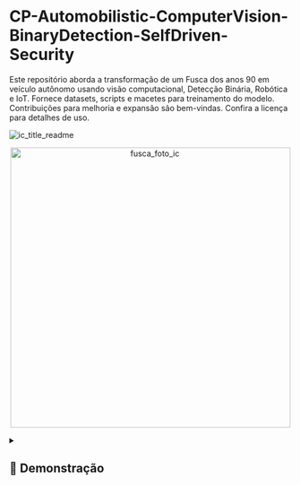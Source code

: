 # CP-Automobilistic-ComputerVision-BinaryDetection-SelfDriven-Security
Este repositório aborda a transformação de um Fusca dos anos 90 em veículo autônomo usando visão computacional, Detecção Binária, Robótica e IoT. Fornece datasets, scripts e macetes para treinamento do modelo. Contribuições para melhoria e expansão são bem-vindas. Confira a licença para detalhes de uso.


![ic_title_readme](https://github.com/IM-NOT-AI/CP-Automobilistic-ComputerVision-BinaryDetection-SelfDriven-Security/assets/113378671/90c7e4dc-8429-4f50-b234-9c5725ffa1ba)


<p align="center">
  <img src="https://github.com/IM-NOT-AI/CP-Automobilistic-ComputerVision-BinaryDetection-SelfDriven-Security/assets/113378671/d4245819-e8e5-4710-ba9d-4fa8513d49b5" alt="fusca_foto_ic" width="500">
</p>

<details>
  <summary><h2>🚗 Demonstração</h2></summary>
    
  <p align="center">
    <img src="https://github.com/IM-NOT-AI/CP-Automobilistic-ComputerVision-BinaryDetection-SelfDriven-Security/assets/113378671/3423ca03-691a-459f-a18f-772a95c1597e" alt="output" width="500">
  </p>

  <p>
  Este projeto demonstra um sistema inovador de detecção e reconhecimento automático utilizando visão computacional e aprendizado de máquina para identificar especificamente "Murilo" entre outros indivíduos. Utilizando uma câmera acoplada a um veículo (neste caso, um modelo simbólico como um "Fusca"), o sistema é capaz de discernir entre duas classes principais: "Murilo" e "Outros".

  A lógica do sistema é relativamente direta, mas altamente eficaz: ao detectar a presença de um indivíduo, ele classifica quem está à frente. Se "Murilo" for identificado dentro de um raio de 3 metros, o sistema ativa um mecanismo de controle mecânico que desengata a embreagem do veículo. Este processo é projetado para que, ao reconhecer "Murilo" a uma distância de até 3 metros, o carro automaticamente reduza sua velocidade ou pare, garantindo uma interação segura e controlada.

  O mecanismo por trás desse processo envolve o uso de técnicas avançadas de visão computacional com OpenCV para o processamento de imagens em tempo real e TensorFlow ou TFLite para o modelo de aprendizado de máquina que faz a distinção entre as classes. O controle do veículo é gerenciado por um sistema embarcado, como o Raspberry Pi, que se comunica com os componentes mecânicos para operar a embreagem com base na entrada do modelo de detecção.
  </p>
  
</details>
